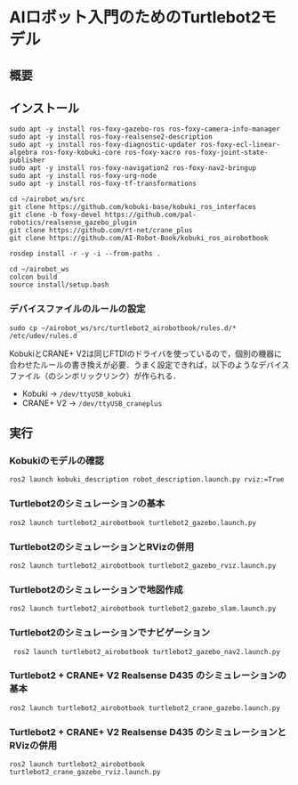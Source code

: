 # AIロボット入門のためのTurtlebot2モデル

## 概要

## インストール

```
sudo apt -y install ros-foxy-gazebo-ros ros-foxy-camera-info-manager
sudo apt -y install ros-foxy-realsense2-description
sudo apt -y install ros-foxy-diagnostic-updater ros-foxy-ecl-linear-algebra ros-foxy-kobuki-core ros-foxy-xacro ros-foxy-joint-state-publisher
sudo apt -y install ros-foxy-navigation2 ros-foxy-nav2-bringup
sudo apt -y install ros-foxy-urg-node
sudo apt -y install ros-foxy-tf-transformations

cd ~/airobot_ws/src
git clone https://github.com/kobuki-base/kobuki_ros_interfaces
git clone -b foxy-devel https://github.com/pal-robotics/realsense_gazebo_plugin
git clone https://github.com/rt-net/crane_plus
git clone https://github.com/AI-Robot-Book/kobuki_ros_airobotbook

rosdep install -r -y -i --from-paths .

cd ~/airobot_ws
colcon build
source install/setup.bash
```

### デバイスファイルのルールの設定

```
sudo cp ~/airobot_ws/src/turtlebot2_airobotbook/rules.d/* /etc/udev/rules.d
```
KobukiとCRANE+ V2は同じFTDIのドライバを使っているので，個別の機器に合わせたルールの書き換えが必要．うまく設定できれば，以下のようなデバイスファイル（のシンボリックリンク）が作られる．

- Kobuki → `/dev/ttyUSB_kobuki`
- CRANE+ V2 → `/dev/ttyUSB_craneplus`

## 実行

### Kobukiのモデルの確認
```
ros2 launch kobuki_description robot_description.launch.py rviz:=True
```
### Turtlebot2のシミュレーションの基本
```
ros2 launch turtlebot2_airobotbook turtlebot2_gazebo.launch.py 
```
### Turtlebot2のシミュレーションとRVizの併用
```
ros2 launch turtlebot2_airobotbook turtlebot2_gazebo_rviz.launch.py 
```
### Turtlebot2のシミュレーションで地図作成
```
ros2 launch turtlebot2_airobotbook turtlebot2_gazebo_slam.launch.py 
```
### Turtlebot2のシミュレーションでナビゲーション
```
 ros2 launch turtlebot2_airobotbook turtlebot2_gazebo_nav2.launch.py 
```
### Turtlebot2 + CRANE+ V2 Realsense D435 のシミュレーションの基本
```
ros2 launch turtlebot2_airobotbook turtlebot2_crane_gazebo.launch.py 
```

### Turtlebot2 + CRANE+ V2 Realsense D435 のシミュレーションとRVizの併用
```
ros2 launch turtlebot2_airobotbook turtlebot2_crane_gazebo_rviz.launch.py 
```


